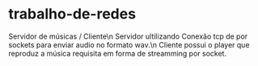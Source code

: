 # trabalho-de-redes
Servidor de músicas / Cliente\n
Servidor ultilizando Conexão tcp de por sockets para enviar audio no formato wav.\n
Cliente possui o player que reproduz a música requisita em forma de streamming por socket.
